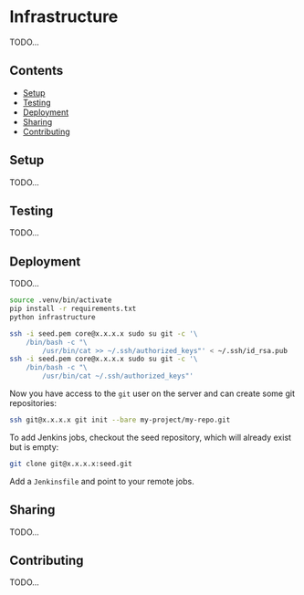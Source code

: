 # Infrastructure

TODO...

## Contents

- [Setup](#setup)
- [Testing](#testing)
- [Deployment](#deployment)
- [Sharing](#sharing)
- [Contributing](#contributing)

## Setup

TODO...

## Testing

TODO...

## Deployment

TODO...

```bash
source .venv/bin/activate
pip install -r requirements.txt
python infrastructure
```

```bash
ssh -i seed.pem core@x.x.x.x sudo su git -c '\
    /bin/bash -c "\
        /usr/bin/cat >> ~/.ssh/authorized_keys"' < ~/.ssh/id_rsa.pub
ssh -i seed.pem core@x.x.x.x sudo su git -c '\
    /bin/bash -c "\
        /usr/bin/cat ~/.ssh/authorized_keys"'
```

Now you have access to the `git` user on the server and can create
some git repositories:

```bash
ssh git@x.x.x.x git init --bare my-project/my-repo.git
```

To add Jenkins jobs, checkout the seed repository, which will already
exist but is empty:

```bash
git clone git@x.x.x.x:seed.git
```

Add a `Jenkinsfile` and point to your remote jobs.

## Sharing

TODO...

## Contributing

TODO...
